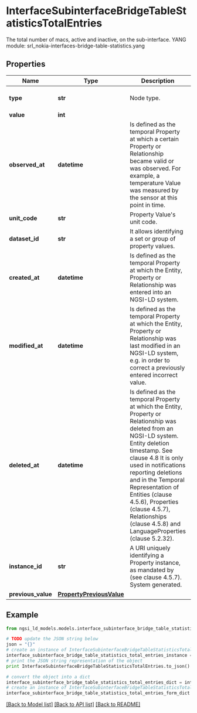 # InterfaceSubinterfaceBridgeTableStatisticsTotalEntries

The total number of macs, active and inactive, on the sub-interface.  YANG module: srl_nokia-interfaces-bridge-table-statistics.yang 

## Properties

Name | Type | Description | Notes
------------ | ------------- | ------------- | -------------
**type** | **str** | Node type.  | [optional] [default to 'Property']
**value** | **int** |  | 
**observed_at** | **datetime** | Is defined as the temporal Property at which a certain Property or Relationship became valid or was observed. For example, a temperature Value was measured by the sensor at this point in time.  | [optional] 
**unit_code** | **str** | Property Value&#39;s unit code.  | [optional] 
**dataset_id** | **str** | It allows identifying a set or group of property values.  | [optional] 
**created_at** | **datetime** | Is defined as the temporal Property at which the Entity, Property or Relationship was entered into an NGSI-LD system.  | [optional] [readonly] 
**modified_at** | **datetime** | Is defined as the temporal Property at which the Entity, Property or Relationship was last modified in an NGSI-LD system, e.g. in order to correct a previously entered incorrect value.  | [optional] [readonly] 
**deleted_at** | **datetime** | Is defined as the temporal Property at which the Entity, Property or Relationship was deleted from an NGSI-LD system.  Entity deletion timestamp. See clause 4.8 It is only used in notifications reporting deletions and in the Temporal Representation of Entities (clause 4.5.6), Properties (clause 4.5.7), Relationships (clause 4.5.8) and LanguageProperties (clause 5.2.32).  | [optional] [readonly] 
**instance_id** | **str** | A URI uniquely identifying a Property instance, as mandated by (see clause 4.5.7). System generated.  | [optional] [readonly] 
**previous_value** | [**PropertyPreviousValue**](PropertyPreviousValue.md) |  | [optional] 

## Example

```python
from ngsi_ld_models.models.interface_subinterface_bridge_table_statistics_total_entries import InterfaceSubinterfaceBridgeTableStatisticsTotalEntries

# TODO update the JSON string below
json = "{}"
# create an instance of InterfaceSubinterfaceBridgeTableStatisticsTotalEntries from a JSON string
interface_subinterface_bridge_table_statistics_total_entries_instance = InterfaceSubinterfaceBridgeTableStatisticsTotalEntries.from_json(json)
# print the JSON string representation of the object
print InterfaceSubinterfaceBridgeTableStatisticsTotalEntries.to_json()

# convert the object into a dict
interface_subinterface_bridge_table_statistics_total_entries_dict = interface_subinterface_bridge_table_statistics_total_entries_instance.to_dict()
# create an instance of InterfaceSubinterfaceBridgeTableStatisticsTotalEntries from a dict
interface_subinterface_bridge_table_statistics_total_entries_form_dict = interface_subinterface_bridge_table_statistics_total_entries.from_dict(interface_subinterface_bridge_table_statistics_total_entries_dict)
```
[[Back to Model list]](../README.md#documentation-for-models) [[Back to API list]](../README.md#documentation-for-api-endpoints) [[Back to README]](../README.md)


